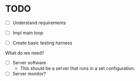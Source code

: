 # TODO

- [ ] Understand requirements
- [ ] Impl main loop
- [ ] Create basic testing harness 


What do we need? 

- [ ] Server software
    - This should be a server that runs in a set configuration.
- [ ] Server monitor?
